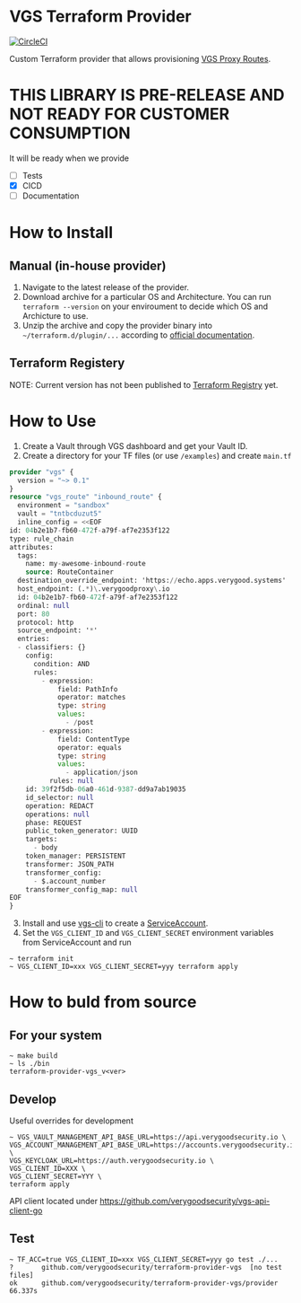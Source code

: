 # VGS Terraform Provider
 
[![CircleCI](https://circleci.com/gh/verygoodsecurity/terraform-provider-vgs.svg?style=svg&circle-token=8ae379e820e61ec6f8e8451ebaf5ed6958fa7c13)](https://circleci.com/gh/verygoodsecurity/terraform-provider-vgs)

Custom Terraform provider that allows provisioning [VGS Proxy Routes](https://www.verygoodsecurity.com/docs/guides/managing-your-routes).

# THIS LIBRARY IS PRE-RELEASE AND NOT READY FOR CUSTOMER CONSUMPTION

It will be ready when we provide 

- [ ] Tests
- [x] CICD
- [ ] Documentation

# How to Install

## Manual (in-house provider)
1. Navigate to the latest release of the provider.
2. Download archive for a particular OS and Architecture. You can run `terraform --version` on your enviroument to decide which OS and Archicture to use.
3. Unzip the archive and copy the provider binary into `~/terraform.d/plugin/...` according to [official documentation](https://www.terraform.io/docs/cloud/run/install-software.html#in-house-providers). 

## Terraform Registery
NOTE: Current version has not been published to [Terraform Registry](https://registry.terraform.io/) yet.

# How to Use
1. Create a Vault through VGS dashboard and get your Vault ID.
2. Create a directory for your TF files (or use `/examples`) and create `main.tf`

```terraform
provider "vgs" {
  version = "~> 0.1"
}
resource "vgs_route" "inbound_route" {
  environment = "sandbox"
  vault = "tntbcduzut5"
  inline_config = <<EOF
id: 04b2e1b7-fb60-472f-a79f-af7e2353f122
type: rule_chain
attributes:
  tags:
    name: my-awesome-inbound-route
    source: RouteContainer
  destination_override_endpoint: 'https://echo.apps.verygood.systems'
  host_endpoint: (.*)\.verygoodproxy\.io
  id: 04b2e1b7-fb60-472f-a79f-af7e2353f122
  ordinal: null
  port: 80
  protocol: http
  source_endpoint: '*'
  entries:
  - classifiers: {}
    config:
      condition: AND
      rules:
        - expression:
            field: PathInfo
            operator: matches
            type: string
            values:
              - /post
        - expression:
            field: ContentType
            operator: equals
            type: string
            values:
              - application/json
          rules: null
    id: 39f2f5db-06a0-461d-9387-dd9a7ab19035
    id_selector: null
    operation: REDACT
    operations: null
    phase: REQUEST
    public_token_generator: UUID
    targets:
      - body
    token_manager: PERSISTENT
    transformer: JSON_PATH
    transformer_config:
      - $.account_number
    transformer_config_map: null
EOF
}
```
3. Install and use [vgs-cli](https://github.com/verygoodsecurity/vgs-cli) to create a [ServiceAccount](https://www.verygoodsecurity.com/docs/vgs-cli/service-account#create).
4. Set the `VGS_CLIENT_ID` and `VGS_CLIENT_SECRET` environment variables from ServiceAccount and run
```shell
~ terraform init
~ VGS_CLIENT_ID=xxx VGS_CLIENT_SECRET=yyy terraform apply
```

# How to buld from source

## For your system
```shell
~ make build
~ ls ./bin
terraform-provider-vgs_v<ver>
```

## Develop
Useful overrides for development
```shell
~ VGS_VAULT_MANAGEMENT_API_BASE_URL=https://api.verygoodsecurity.io \
VGS_ACCOUNT_MANAGEMENT_API_BASE_URL=https://accounts.verygoodsecurity.io \
VGS_KEYCLOAK_URL=https://auth.verygoodsecurity.io \
VGS_CLIENT_ID=XXX \
VGS_CLIENT_SECRET=YYY \
terraform apply
```

API client located under https://github.com/verygoodsecurity/vgs-api-client-go

## Test
```shell
~ TF_ACC=true VGS_CLIENT_ID=xxx VGS_CLIENT_SECRET=yyy go test ./...
?   	github.com/verygoodsecurity/terraform-provider-vgs	[no test files]
ok  	github.com/verygoodsecurity/terraform-provider-vgs/provider	66.337s
```
